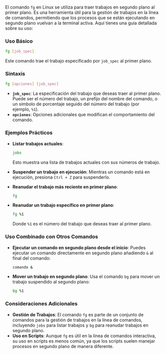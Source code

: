 El comando `fg` en Linux se utiliza para traer trabajos en segundo plano al primer plano. Es una herramienta útil para la gestión de trabajos en la línea de comandos, permitiendo que los procesos que se están ejecutando en segundo plano vuelvan a la terminal activa. Aquí tienes una guía detallada sobre su uso:

### **Uso Básico**

```bash
fg [job_spec]
```

Este comando trae el trabajo especificado por `job_spec` al primer plano.

### **Sintaxis**

```bash
fg [opciones] [job_spec]
```

- **`job_spec`**: La especificación del trabajo que deseas traer al primer plano. Puede ser el número del trabajo, un prefijo del nombre del comando, o un símbolo de porcentaje seguido del número del trabajo (por ejemplo, `%1`).
- **`opciones`**: Opciones adicionales que modifican el comportamiento del comando.

### **Ejemplos Prácticos**

- **Listar trabajos actuales**:
    
    ```bash
    jobs
    ```
    
    Esto muestra una lista de trabajos actuales con sus números de trabajo.
    
- **Suspender un trabajo en ejecución**: Mientras un comando está en ejecución, presiona `Ctrl + Z` para suspenderlo.
    
- **Reanudar el trabajo más reciente en primer plano**:
    
    ```bash
    fg
    ```
    
- **Reanudar un trabajo específico en primer plano**:
    
    ```bash
    fg %1
    ```
    
    Donde `%1` es el número del trabajo que deseas traer al primer plano.
    

### **Uso Combinado con Otros Comandos**

- **Ejecutar un comando en segundo plano desde el inicio**: Puedes ejecutar un comando directamente en segundo plano añadiendo `&` al final del comando:
    
    ```bash
    comando &
    ```
    
- **Mover un trabajo en segundo plano**: Usa el comando `bg` para mover un trabajo suspendido al segundo plano:
    
    ```bash
    bg %1
    ```
    

### **Consideraciones Adicionales**

- **Gestión de Trabajos**: El comando `fg` es parte de un conjunto de comandos para la gestión de trabajos en la línea de comandos, incluyendo `jobs` para listar trabajos y `bg` para reanudar trabajos en segundo plano.
- **Uso en Scripts**: Aunque `fg` es útil en la línea de comandos interactiva, su uso en scripts es menos común, ya que los scripts suelen manejar procesos en segundo plano de manera diferente.